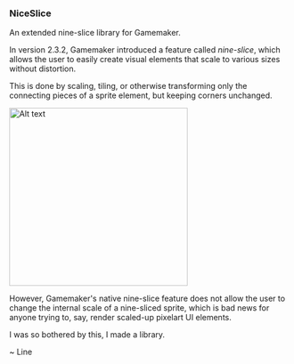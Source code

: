 ### NiceSlice
An extended nine-slice library for Gamemaker.

In version 2.3.2, Gamemaker introduced a feature called *nine-slice*,
which allows the user to easily create visual elements that scale to various sizes without distortion.

This is done by scaling, tiling, or otherwise transforming only the connecting pieces of a sprite element, but keeping corners unchanged.

<img
  src="https://i.imgur.com/DKphaUv.png"
  alt="Alt text"
  title="Optional title"
  style="display: inline-block; margin: 0 auto; width: 320px">
  
However, Gamemaker's native nine-slice feature does not allow the user to change the internal scale of a nine-sliced sprite,
which is bad news for anyone trying to, say, render scaled-up pixelart UI elements.
 
I was so bothered by this, I made a library.
 
~ Line
